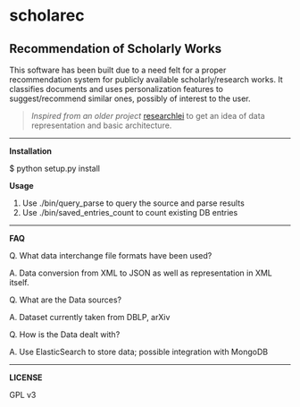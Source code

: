 scholarec
=========
Recommendation of Scholarly Works 
---------------------------------

This software has been built due to a need felt for a proper recommendation system for publicly available scholarly/research works. It classifies documents and uses personalization features to suggest/recommend similar ones, possibly of interest to the user.

> *Inspired from an older project* [researchlei](http://cs.stanford.edu/people/karpathy/researchlei/ "BSD Licensed") to get an idea of data representation and basic architecture.

***

**Installation**

$ python setup.py install

**Usage**

1.	Use ./bin/query_parse to query the source and parse results
2.	Use ./bin/saved_entries_count to count existing DB entries

***

**FAQ**

Q. What data interchange file formats have been used?

A. Data conversion from XML to JSON as well as representation in XML itself.


Q. What are the Data sources? 

A. Dataset currently taken from DBLP, arXiv


Q. How is the Data dealt with?

A. Use ElasticSearch to store data; possible integration with MongoDB

***

**LICENSE**

GPL v3